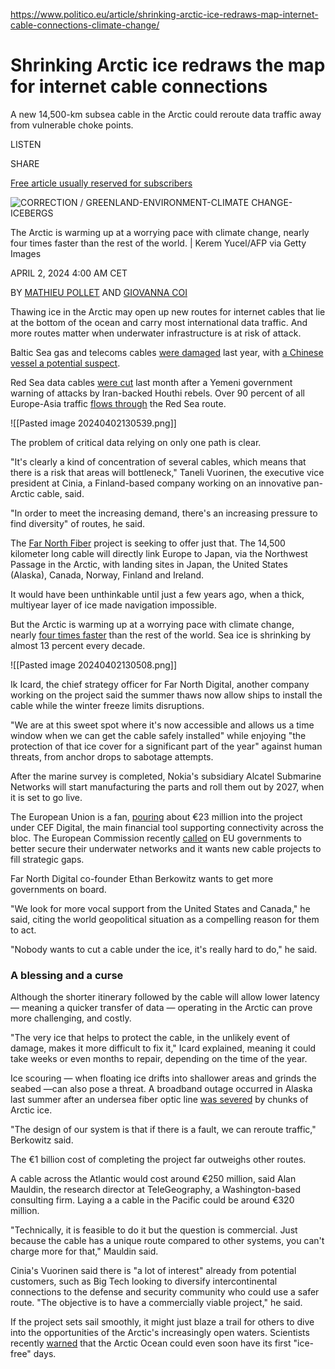 https://www.politico.eu/article/shrinking-arctic-ice-redraws-map-internet-cable-connections-climate-change/

# Shrinking Arctic ice redraws the map for internet cable connections

A new 14,500-km subsea cable in the Arctic could reroute data traffic away from vulnerable choke points.

LISTEN

SHARE

[Free article usually reserved for subscribers](https://www.politico.eu/pro/shrinking-arctic-ice-redraws-map-internet-cable-connections-climate-change/)

![CORRECTION / GREENLAND-ENVIRONMENT-CLIMATE CHANGE-ICEBERGS](https://www.politico.eu/cdn-cgi/image/width=1160,height=746,quality=80,onerror=redirect,format=auto/wp-content/uploads/2024/03/26/GettyImages-1242093681-scaled.jpg)

The Arctic is warming up at a worrying pace with climate change, nearly four times faster than the rest of the world. | Kerem Yucel/AFP via Getty Images

APRIL 2, 2024 4:00 AM CET

BY [MATHIEU POLLET](https://www.politico.eu/author/mathieu-pollet/) AND [GIOVANNA COI](https://www.politico.eu/author/giovanna-coi/)

Thawing ice in the Arctic may open up new routes for internet cables that lie at the bottom of the ocean and carry most international data traffic. And more routes matter when underwater infrastructure is at risk of attack.

Baltic Sea gas and telecoms cables [were damaged](https://www.politico.eu/article/baltic-sea-balticconnector-pipeline-damage-estonia-sweden-finland-kaja-kallas/) last year, with [a Chinese vessel a potential suspect](https://pro.politico.eu/news/170438).

Red Sea data cables [were cut](https://apnews.com/article/red-sea-undersea-cables-yemen-houthi-rebels-attacks-b53051f61a41bd6b357860bbf0b0860a) last month after a Yemeni government warning of attacks by Iran-backed Houthi rebels. Over 90 percent of all Europe-Asia traffic [flows through](https://blog.telegeography.com/the-red-sea-a-key-subsea-cable-crossroads-under-siege) the Red Sea route.

![[Pasted image 20240402130539.png]]

The problem of critical data relying on only one path is clear.

"It's clearly a kind of concentration of several cables, which means that there is a risk that areas will bottleneck," Taneli Vuorinen, the executive vice president at Cinia, a Finland-based company working on an innovative pan-Arctic cable, said.

"In order to meet the increasing demand, there's an increasing pressure to find diversity" of routes, he said.

The [Far North Fiber](https://www.farnorthfiber.com/) project is seeking to offer just that. The 14,500 kilometer long cable will directly link Europe to Japan, via the Northwest Passage in the Arctic, with landing sites in Japan, the United States (Alaska), Canada, Norway, Finland and Ireland.

It would have been unthinkable until just a few years ago, when a thick, multiyear layer of ice made navigation impossible.

But the Arctic is warming up at a worrying pace with climate change, nearly [four times faster](https://www.weforum.org/agenda/2022/08/arctic-warming-four-times-faster-than-world/) than the rest of the world. Sea ice is shrinking by almost 13 percent every decade.

![[Pasted image 20240402130508.png]]

Ik Icard, the chief strategy officer for Far North Digital, another company working on the project said the summer thaws now allow ships to install the cable while the winter freeze limits disruptions.

"We are at this sweet spot where it's now accessible and allows us a time window when we can get the cable safely installed" while enjoying "the protection of that ice cover for a significant part of the year" against human threats, from anchor drops to sabotage attempts.

After the marine survey is completed, Nokia's subsidiary Alcatel Submarine Networks will start manufacturing the parts and roll them out by 2027, when it is set to go live.

The European Union is a fan, [pouring](https://ec.europa.eu/info/funding-tenders/opportunities/portal/screen/opportunities/projects-details/43251567/101089599/CEF2027?programmePeriod=2021-2027&programId=43251567&freeKeywords=northern%20EU%20gateways&order=DESC&page=1&pageSize=10) about €23 million into the project under CEF Digital, the main financial tool supporting connectivity across the bloc. The European Commission recently [called](https://www.politico.eu/article/eu-subsea-data-cable-interconnector-security/) on EU governments to better secure their underwater networks and it wants new cable projects to fill strategic gaps.

Far North Digital co-founder Ethan Berkowitz wants to get more governments on board.

"We look for more vocal support from the United States and Canada," he said, citing the world geopolitical situation as a compelling reason for them to act.

"Nobody wants to cut a cable under the ice, it's really hard to do," he said.

### A blessing and a curse

Although the shorter itinerary followed by the cable will allow lower latency — meaning a quicker transfer of data — operating in the Arctic can prove more challenging, and costly.

"The very ice that helps to protect the cable, in the unlikely event of damage, makes it more difficult to fix it," Icard explained, meaning it could take weeks or even months to repair, depending on the time of the year.

Ice scouring — when floating ice drifts into shallower areas and grinds the seabed —can also pose a threat. A broadband outage occurred in Alaska last summer after an undersea fiber optic line [was severed](https://www.alaskasnewssource.com/2023/06/13/broadband-outage-affecting-north-slope-due-undersea-fiber-cut-company-says/) by chunks of Arctic ice.

"The design of our system is that if there is a fault, we can reroute traffic," Berkowitz said.

The €1 billion cost of completing the project far outweighs other routes.

A cable across the Atlantic would cost around €250 million, said Alan Mauldin, the research director at TeleGeography, a Washington-based consulting firm. Laying a a cable in the Pacific could be around €320 million.

"Technically, it is feasible to do it but the question is commercial. Just because the cable has a unique route compared to other systems, you can't charge more for that," Mauldin said.

Cinia's Vuorinen said there is "a lot of interest" already from potential customers, such as Big Tech looking to diversify intercontinental connections to the defense and security community who could use a safer route. "The objective is to have a commercially viable project," he said.

If the project sets sail smoothly, it might just blaze a trail for others to dive into the opportunities of the Arctic's increasingly open waters. Scientists recently [warned](https://www.nature.com/articles/s43017-023-00515-9) that the Arctic Ocean could even soon have its first "ice-free" days.